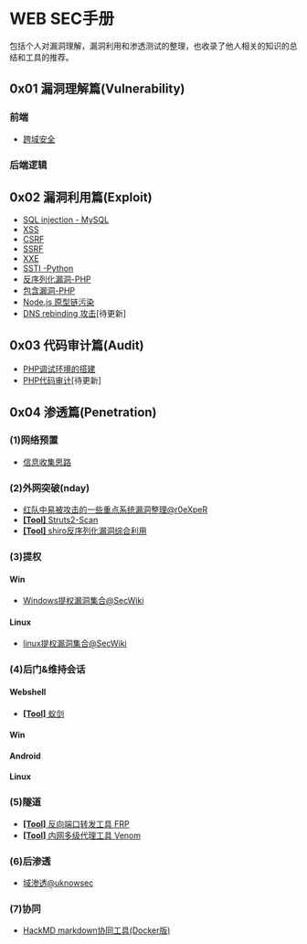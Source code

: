 # WEB SEC手册
包括个人对漏洞理解，漏洞利用和渗透测试的整理，也收录了他人相关的知识的总结和工具的推荐。
## 0x01 漏洞理解篇(Vulnerability)
### 前端
- [跨域安全](https://github.com/ReAbout/web-exp/blob/master/vul/VUL-CrossDomain.md)
### 后端逻辑
## 0x02 漏洞利用篇(Exploit)
- [SQL injection - MySQL](https://github.com/ReAbout/web-exp/blob/master/exp/EXP-SQLi-MySQL.md)
- [XSS](https://github.com/ReAbout/web-exp/blob/master/exp/EXP-XSS.md)
- [CSRF](https://github.com/ReAbout/web-exp/blob/master/exp/EXP-CSRF.md)
- [SSRF](https://github.com/ReAbout/web-exp/blob/master/exp/EXP-SSRF.md)
- [XXE](https://github.com/ReAbout/web-exp/blob/master/exp/EXP-XXE.md)
- [SSTI -Python](https://github.com/ReAbout/web-exp/blob/master/exp/EXP-SSTI.md)
- [反序列化漏洞-PHP](https://github.com/ReAbout/web-exp/blob/master/exp/EXP-PHP-Unserialize.md)
- [包含漏洞-PHP](https://github.com/ReAbout/web-exp/blob/master/exp/EXP-Include-PHP.md)
- [Node.js 原型链污染](https://github.com/ReAbout/web-exp/blob/master/exp/EXP-nodejs-proto.md)
- [DNS rebinding 攻击]()[待更新]
## 0x03 代码审计篇(Audit)
- [PHP调试环境的搭建](https://github.com/ReAbout/web-exp/blob/master/audit/AUD-PHP-Debug.md)
- [PHP代码审计]()[待更新]

## 0x04 渗透篇(Penetration)
### (1)网络预置
- [信息收集思路](https://github.com/ReAbout/web-exp/blob/master/penetration/PEN-Info.md)
### (2)外网突破(nday)
- [红队中易被攻击的一些重点系统漏洞整理@r0eXpeR](https://github.com/r0eXpeR/redteam_vul)
- [**[Tool]** Struts2-Scan](https://github.com/HatBoy/Struts2-Scan)
- [**[Tool]** shiro反序列化漏洞综合利用](https://github.com/j1anFen/shiro_attack)
### (3)提权
#### Win
- [Windows提权漏洞集合@SecWiki](https://github.com/SecWiki/windows-kernel-exploits)
#### Linux
- [linux提权漏洞集合@SecWiki](https://github.com/SecWiki/linux-kernel-exploits)
### (4)后门&维持会话
#### Webshell
- [**[Tool]** 蚁剑](https://github.com/AntSwordProject/AntSword-Loader)
#### Win
#### Android
#### Linux
### (5)隧道
- [**[Tool]** 反向端口转发工具 FRP](https://github.com/fatedier/frp)
- [**[Tool]** 内网多级代理工具 Venom](https://github.com/Dliv3/Venom/releases)
### (6)后渗透
- [域渗透@uknowsec](https://github.com/uknowsec/Active-Directory-Pentest-Notes)
### (7)协同
- [HackMD markdown协同工具(Docker版)](https://hackmd.io/c/codimd-documentation/%2Fs%2Fcodimd-docker-deployment)


